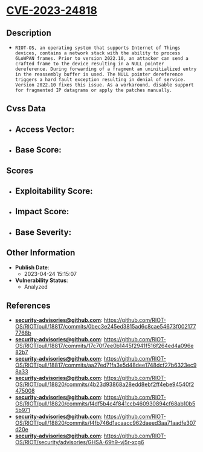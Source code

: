 
# [CVE-2023-24818](https://github.com/RIOT-OS/RIOT/pull/18817/commits/0bec3e245ed3815ad6c8cae54673f0021777768b)

## Description

- `RIOT-OS, an operating system that supports Internet of Things devices, contains a network stack with the ability to process 6LoWPAN frames. Prior to version 2022.10, an attacker can send a crafted frame to the device resulting in a NULL pointer dereference. During forwarding of a fragment an uninitialized entry in the reassembly buffer is used. The NULL pointer dereference triggers a hard fault exception resulting in denial of service. Version 2022.10 fixes this issue. As a workaround, disable support for fragmented IP datagrams or apply the patches manually.`

## Cvss Data

- **Access Vector**:
  - 
- **Base Score**:
  - 

## Scores

- **Exploitability Score**:
  - 
- **Impact Score**:
  - 
- **Base Severity**:
  - 

## Other Information

- **Publish Date**:
  - 2023-04-24 15:15:07
- **Vulnerability Status**:
  - Analyzed

## References

- **security-advisories@github.com**: https://github.com/RIOT-OS/RIOT/pull/18817/commits/0bec3e245ed3815ad6c8cae54673f0021777768b
- **security-advisories@github.com**: https://github.com/RIOT-OS/RIOT/pull/18817/commits/17c70f7ee0b1445f2941f516f264ed4a096e82b7
- **security-advisories@github.com**: https://github.com/RIOT-OS/RIOT/pull/18817/commits/aa27ed71fa3e5d48dee1748dcf27b6323ec98a33
- **security-advisories@github.com**: https://github.com/RIOT-OS/RIOT/pull/18820/commits/4b23d93868a28edd8ebf2ff4ebe94540f2475008
- **security-advisories@github.com**: https://github.com/RIOT-OS/RIOT/pull/18820/commits/f4df5b4c4f841ccb460930894cf68ab10b55b971
- **security-advisories@github.com**: https://github.com/RIOT-OS/RIOT/pull/18820/commits/f4fb746d1acaacc962daeed3aa71aadfe307d20e
- **security-advisories@github.com**: https://github.com/RIOT-OS/RIOT/security/advisories/GHSA-69h9-vj5r-xcg6

